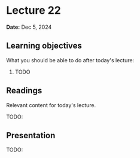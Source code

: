 # Lecture 22

**Date:** Dec 5, 2024

## Learning objectives

What you should be able to do after today's lecture:

1.  TODO

## Readings

Relevant content for today's lecture.

TODO:

## Presentation

TODO:
